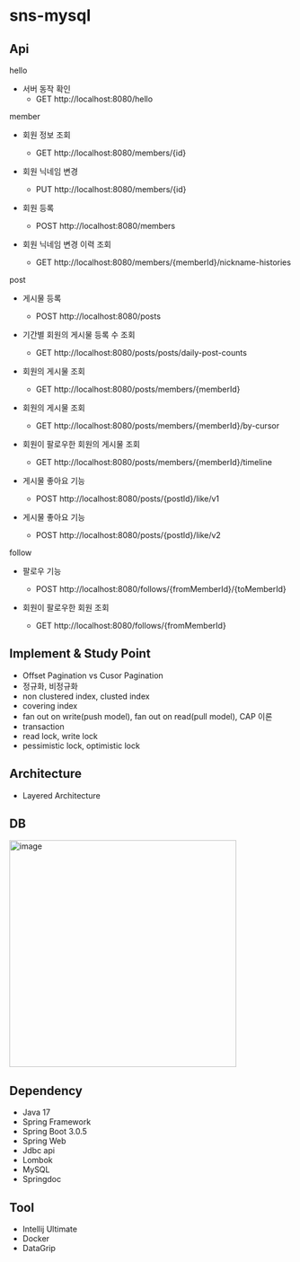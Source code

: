 # sns-mysql

## Api

hello
- 서버 동작 확인  
  - GET http://localhost:8080/hello  
  
member  
- 회원 정보 조회  
  - GET http://localhost:8080/members/{id}  
  
- 회원 닉네임 변경  
  - PUT http://localhost:8080/members/{id}  
  
- 회원 등록  
  - POST http://localhost:8080/members  
  
- 회원 닉네임 변경 이력 조회  
  - GET http://localhost:8080/members/{memberId}/nickname-histories  
  
post
- 게시물 등록  
  - POST http://localhost:8080/posts  
  
- 기간별 회원의 게시물 등록 수 조회  
  - GET http://localhost:8080/posts/posts/daily-post-counts  
  
- 회원의 게시물 조회  
  - GET http://localhost:8080/posts/members/{memberId}  
  
- 회원의 게시물 조회  
  - GET http://localhost:8080/posts/members/{memberId}/by-cursor  
  
- 회원이 팔로우한 회원의 게시물 조회  
  - GET http://localhost:8080/posts/members/{memberId}/timeline  
  
- 게시물 좋아요 기능  
  - POST http://localhost:8080/posts/{postId}/like/v1  
  
- 게시물 좋아요 기능  
  - POST http://localhost:8080/posts/{postId}/like/v2  
  
follow
- 팔로우 기능  
  - POST http://localhost:8080/follows/{fromMemberId}/{toMemberId}  
  
- 회원이 팔로우한 회원 조회  
  - GET http://localhost:8080/follows/{fromMemberId}  
  
## Implement & Study Point
- Offset Pagination vs Cusor Pagination  
- 정규화, 비정규화  
- non clustered index, clusted index  
- covering index  
- fan out on write(push model), fan out on read(pull model), CAP 이론  
- transaction
- read lock, write lock
- pessimistic lock, optimistic lock
  
## Architecture
- Layered Architecture
  
## DB
<img width="404" alt="image" src="https://user-images.githubusercontent.com/33487061/232205101-617c2565-a47a-4af6-8738-aeca73fc5ede.png">
  
## Dependency
- Java 17
- Spring Framework
- Spring Boot 3.0.5
- Spring Web
- Jdbc api
- Lombok
- MySQL
- Springdoc
  
## Tool
- Intellij Ultimate
- Docker
- DataGrip
